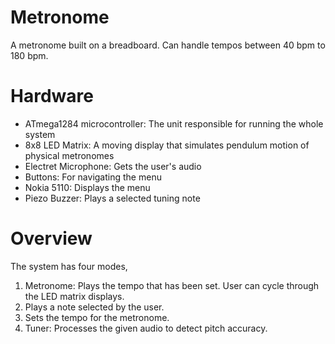 # Metronome
A metronome built on a breadboard. Can handle tempos between 40 bpm to 180 bpm.

# Hardware
 + ATmega1284 microcontroller: The unit responsible for running the whole system
 + 8x8 LED Matrix: A moving display that simulates pendulum motion of physical metronomes
 + Electret Microphone: Gets the user's audio
 + Buttons: For navigating the menu
 + Nokia 5110: Displays the menu
 + Piezo Buzzer: Plays a selected tuning note

# Overview
The system has four modes, 
 1. Metronome: Plays the tempo that has been set. User can cycle through the LED matrix displays. 
 2. Plays a note selected by the user.
 3. Sets the tempo for the metronome.
 4. Tuner: Processes the given audio to detect pitch accuracy.

